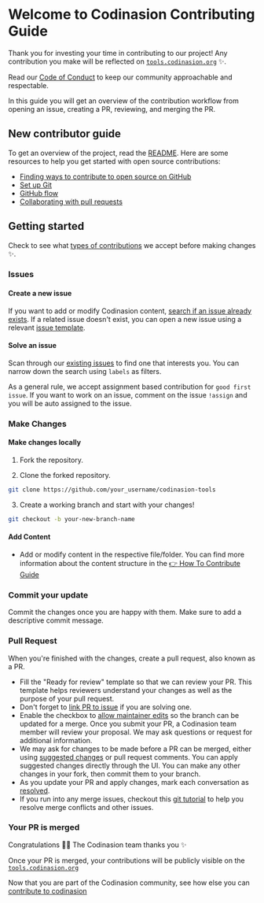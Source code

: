# Welcome to Codinasion Contributing Guide

Thank you for investing your time in contributing to our project! Any contribution you make will be reflected on [`tools.codinasion.org`](https://tools.codinasion.org/) :sparkles:.

Read our [Code of Conduct](CODE_OF_CONDUCT.md) to keep our community approachable and respectable.

In this guide you will get an overview of the contribution workflow from opening an issue, creating a PR, reviewing, and merging the PR.

## New contributor guide

To get an overview of the project, read the [README](README.md). Here are some resources to help you get started with open source contributions:

- [Finding ways to contribute to open source on GitHub](https://docs.github.com/en/get-started/exploring-projects-on-github/finding-ways-to-contribute-to-open-source-on-github)
- [Set up Git](https://docs.github.com/en/get-started/quickstart/set-up-git)
- [GitHub flow](https://docs.github.com/en/get-started/quickstart/github-flow)
- [Collaborating with pull requests](https://docs.github.com/en/get-started/quickstart/collaborating-with-issues-and-pull-requests)

## Getting started

Check to see what [types of contributions](types-of-contributions.md) we accept before making changes :sparkles:.

### Issues

#### Create a new issue

If you want to add or modify Codinasion content, [search if an issue already exists](https://github.com/codinasion/codinasion-tools/issues). If a related issue doesn't exist, you can open a new issue using a relevant [issue template](https://github.com/codinasion/codinasion-tools/issues/new/choose).

#### Solve an issue

Scan through our [existing issues](https://github.com/search?q=is:open+user:codinasion&type=Issues) to find one that interests you. You can narrow down the search using `labels` as filters.

As a general rule, we accept assignment based contribution for `good first issue`. If you want to work on an issue, comment on the issue `!assign` and you will be auto assigned to the issue.

### Make Changes

#### Make changes locally

1. Fork the repository.

2. Clone the forked repository.

```bash
git clone https://github.com/your_username/codinasion-tools
```

3. Create a working branch and start with your changes!

```bash
git checkout -b your-new-branch-name
```

#### Add Content

- Add or modify content in the respective file/folder. You can find more information about the content structure in the [:point_right: How To Contribute Guide](HOW_TO_CONTRIBUTE.md)

### Commit your update

Commit the changes once you are happy with them. Make sure to add a descriptive commit message.

### Pull Request

When you're finished with the changes, create a pull request, also known as a PR.

- Fill the "Ready for review" template so that we can review your PR. This template helps reviewers understand your changes as well as the purpose of your pull request.
- Don't forget to [link PR to issue](https://docs.github.com/en/issues/tracking-your-work-with-issues/linking-a-pull-request-to-an-issue) if you are solving one.
- Enable the checkbox to [allow maintainer edits](https://docs.github.com/en/github/collaborating-with-issues-and-pull-requests/allowing-changes-to-a-pull-request-branch-created-from-a-fork) so the branch can be updated for a merge.
  Once you submit your PR, a Codinasion team member will review your proposal. We may ask questions or request for additional information.
- We may ask for changes to be made before a PR can be merged, either using [suggested changes](https://docs.github.com/en/github/collaborating-with-issues-and-pull-requests/incorporating-feedback-in-your-pull-request) or pull request comments. You can apply suggested changes directly through the UI. You can make any other changes in your fork, then commit them to your branch.
- As you update your PR and apply changes, mark each conversation as [resolved](https://docs.github.com/en/github/collaborating-with-issues-and-pull-requests/commenting-on-a-pull-request#resolving-conversations).
- If you run into any merge issues, checkout this [git tutorial](https://lab.github.com/githubtraining/managing-merge-conflicts) to help you resolve merge conflicts and other issues.

### Your PR is merged

Congratulations :tada::tada: The Codinasion team thanks you :sparkles:

Once your PR is merged, your contributions will be publicly visible on the [`tools.codinasion.org`](https://tools.codinasion.org/)

Now that you are part of the Codinasion community, see how else you can [contribute to codinasion](types-of-contributions.md)
